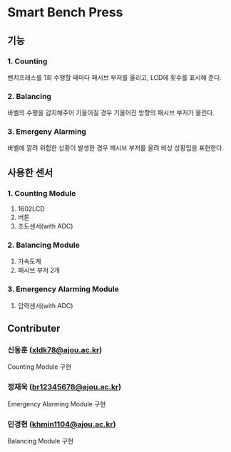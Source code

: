 # Smart Bench Press

## 기능

### 1. Counting
벤치프레스를 1회 수행할 때마다 패시브 부저를 울리고, LCD에 횟수를 표시해 준다.

### 2. Balancing
바벨의 수평을 감지해주어 기울어질 경우 기울어진 방향의 패시브 부저가 울린다.

### 3. Emergeny Alarming
바벨에 깔려 위험한 상황이 발생한 경우 패시브 부저를 울려 비상 상황임을 표현한다.

## 사용한 센서

### 1. Counting Module
1. 1602LCD
2. 버튼
3. 조도센서(with ADC)
   
### 2. Balancing Module
1. 가속도계
2. 패시브 부저 2개
   
### 3. Emergency Alarming Module 
1. 압력센서(with ADC)

## Contributer
### 신동훈 (xldk78@ajou.ac.kr)
Counting Module 구현
### 정재욱 (br12345678@ajou.ac.kr)
Emergency Alarming Module 구현
### 민경현 (khmin1104@ajou.ac.kr)
Balancing Module 구현